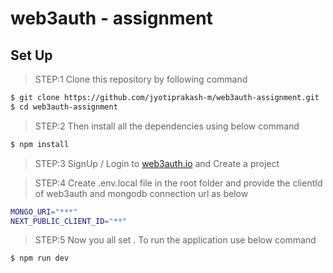 # web3auth - assignment


## Set Up

> STEP:1 Clone this repository by following command

```sh
$ git clone https://github.com/jyotiprakash-m/web3auth-assignment.git
$ cd web3auth-assignment
```
> STEP:2 Then install all the dependencies using below command

```sh
$ npm install 

```
> STEP:3 SignUp / Login to [web3auth.io](https://dashboard.web3auth.io/) and Create a project

> STEP:4 Create .env.local file in the root folder and provide the clientId of web3auth and mongodb connection url as below

```sh
MONGO_URI="***"
NEXT_PUBLIC_CLIENT_ID="**"

```

> STEP:5 Now you all set . To run the application use below command

```sh
$ npm run dev

```